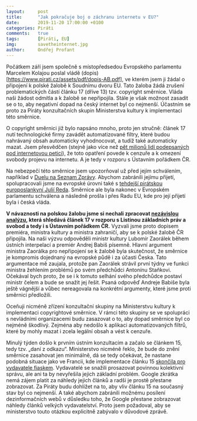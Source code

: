 ```yaml
---
layout:     post
title:      "Jak pokračuje boj o záchranu internetu v EU?"
date:       2019-11-20 17:00:00 +0100
categories: Piráti
comments:   true
tags:       [Piráti, EU]
img:        savetheinternet.jpg
author:     Ondřej Profant
---
```


Počátkem září jsem společně s místopředsedou Evropského parlamentu Marcelem Kolajou poslal vládě (dopis)[https://www.pirati.cz/assets/pdf/dopis-AB.pdf], ve kterém jsem ji žádal o připojení k polské žalobě k Soudnímu dvoru EU. Tato žaloba žádá zrušení problematických částí článku 17 (dříve 13) tzv. copyright směrnice. Vláda naši žádost odmítla a k žalobě se nepřipojila. Stále je však možnost zasadit se o to, aby negativní dopad na český internet byl co nejmenší. Účastním se proto za Piráty konzultačních skupin Ministerstva kultury k implementaci této směrnice.

<!--more-->

O copyright směrnici již bylo napsáno mnoho, proto jen stručně: článek 17 nutí technologické firmy zavádět automatizované filtry, které budou nahrávaný obsah automaticky vyhodnocovat, a tudíž také automaticky mazat. Jsem přesvědčen (stejně jako více než [pět milionů lidí podepsaných pod internetovou petici](https://www.change.org/p/european-parliament-stop-the-censorship-machinery-save-the-internet)), že toto opatření povede k cenzuře a k omezení svobody projevu na internetu. A je tedy v rozporu s Ústavním pořádkem ČR.

Na nebezpečí této směrnice jsem upozorňoval už před jejím schválením, například v [Duelu na Seznam Zprávy](https://www.seznamzpravy.cz/clanek/konec-svobodneho-internetu-proc-muze-unie-znicit-kovyho-a-dalsi-youtubery-66392). Abychom zabránili jejímu přijetí, spolupracovali jsme na evropské úrovni také s [tehdejší pirátskou europoslankyní Julií Reda](https://www.pirati.cz/tiskove-zpravy/smernice-autorske-pravo-pirati-text-odmitaji.html). Směrnice ale byla nakonec v Evropském parlamentu schválena a následně prošla i přes Radu EU, kde pro její přijetí byla i česká vláda.

**V návaznosti na polskou žalobu jsme si nechali zpracovat [nezávislou analýzu](https://www.pirati.cz/assets/pdf/copyright-smernice.pdf), která shledává článek 17 v rozporu s Listinou základních práv a svobod a tedy i s Ústavním pořádkem ČR.** Vyzvali jsme proto dopisem premiéra, ministra kultury a ministra zahraničí, aby se k polské žalobě ČR připojila. Na naši výzvu odpověděli ministr kultury Lubomír Zaorálek během ústních interpelací a premiér Andrej Babiš písemně. Hlavní argument ministra Zaorálka pro nepřipojení se k žalobě byla skutečnost, že směrnice je kompromis dojednaný na evropské půdě i za účasti Česka. Tato argumentace mě zaujala, protože pan Zaorálek strávil první týdny ve funkci ministra žehlením problémů po svém předchůdci Antonínu Staňkovi. Očekával bych proto, že se i k tomuto selhání svého předchůdce postaví ministr čelem a bude se snažit jej řešit. Psaná odpověď Andreje Babiše byla ještě vágnější a vůbec nereagovala na konkrétní argumenty, které jsme proti směrnici předložili.

Oceňuji nicméně zřízení konzultační skupiny na Ministerstvu kultury k implementaci copyrightové směrnice. V rámci této skupiny se ve spolupráci s nevládními organizacemi budu zasazovat o to, aby dopad směrnice byl co nejméně škodlivý. Zejména aby nedošlo k aplikaci automatizovaných filtrů, které by mohly mazat i zcela legální obsah a vést k cenzuře.

Minulý týden došlo k prvním ústním konzultacím a začalo se článkem 15, tedy tzv. „daní z odkazu“. Ministerstvo nicméně řeklo, že bude do znění směrnice zasahovat jen minimálně, dá se tedy očekávat, že nastane podobná situace jako ve Francii, kde implementace článku 15 [skončila pro vydavatele fiaskem](https://www.pirati.cz/tiskove-zpravy/ondrej-profant-komentar-copyrightova-smernice-ve-francii-narazila.html). Vydavatelé se snažili prosazovat povinnou kolektivní správu, ale ani ta by nevyřešila jejich základní problém. Google zkrátka nemá zájem platit za náhledy jejich článků a radši je prostě přestane zobrazovat. Za Piráty budu dohlížet na to, aby vliv článku 15 na současný stav byl co nejmenší. A také abychom zabránili možnému posílení dezinformačních webů v důsledku toho, že Google přestane zobrazovat náhledy článků velkých vydavatelství. Proto jsem požadoval, aby se ministerstvo touto otázkou explicitně zabývalo v důvodové zprávě.
